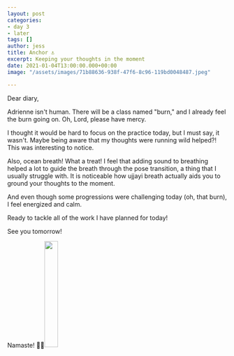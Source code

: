 ```yaml
---
layout: post
categories:
- day 3
- later
tags: []
author: jess
title: Anchor ⚓️
excerpt: Keeping your thoughts in the moment
date: 2021-01-04T13:00:00.000+00:00
image: "/assets/images/71b88636-938f-47f6-8c96-119bd0048487.jpeg"

---
```

Dear diary,

Adrienne isn't human. There will be a class named "burn," and I already feel the burn going on. Oh, Lord, please have mercy.

I thought it would be hard to focus on the practice today, but I must say, it wasn't. Maybe being aware that my thoughts were running wild helped?! This was interesting to notice.

Also, ocean breath! What a treat! I feel that adding sound to breathing helped a lot to guide the breath through the pose transition, a thing that I usually struggle with. It is noticeable how ujjayi breath actually aids you to ground your thoughts to the moment.

And even though some progressions were challenging today (oh, that burn), I feel energized and calm.

Ready to tackle all of the work I have planned for today!

See you tomorrow!

Namaste! 🧘‍♀️<img width="25%" height="25%" src="{{site.url}}{{site.baseurl}}/assets/images/jess-signature.gif">